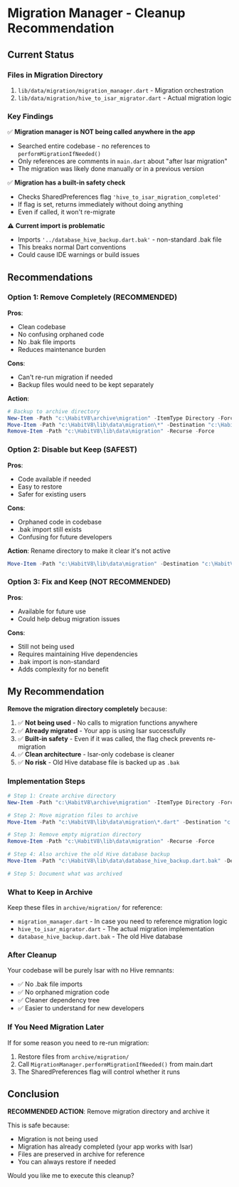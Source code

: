 # Migration Manager - Cleanup Recommendation

## Current Status

### Files in Migration Directory
1. `lib/data/migration/migration_manager.dart` - Migration orchestration
2. `lib/data/migration/hive_to_isar_migrator.dart` - Actual migration logic

### Key Findings

✅ **Migration manager is NOT being called anywhere in the app**
- Searched entire codebase - no references to `performMigrationIfNeeded()`
- Only references are comments in `main.dart` about "after Isar migration"
- The migration was likely done manually or in a previous version

✅ **Migration has a built-in safety check**
- Checks SharedPreferences flag `'hive_to_isar_migration_completed'`
- If flag is set, returns immediately without doing anything
- Even if called, it won't re-migrate

⚠️ **Current import is problematic**
- Imports `'../database_hive_backup.dart.bak'` - non-standard .bak file
- This breaks normal Dart conventions
- Could cause IDE warnings or build issues

## Recommendations

### Option 1: Remove Completely (RECOMMENDED)

**Pros**:
- Clean codebase
- No confusing orphaned code
- No .bak file imports
- Reduces maintenance burden

**Cons**:
- Can't re-run migration if needed
- Backup files would need to be kept separately

**Action**:
```powershell
# Backup to archive directory
New-Item -Path "c:\HabitV8\archive\migration" -ItemType Directory -Force
Move-Item -Path "c:\HabitV8\lib\data\migration\*" -Destination "c:\HabitV8\archive\migration\" -Force
Remove-Item -Path "c:\HabitV8\lib\data\migration" -Recurse -Force
```

### Option 2: Disable but Keep (SAFEST)

**Pros**:
- Code available if needed
- Easy to restore
- Safer for existing users

**Cons**:
- Orphaned code in codebase
- .bak import still exists
- Confusing for future developers

**Action**: Rename directory to make it clear it's not active
```powershell
Move-Item -Path "c:\HabitV8\lib\data\migration" -Destination "c:\HabitV8\lib\data\migration_archive" -Force
```

### Option 3: Fix and Keep (NOT RECOMMENDED)

**Pros**:
- Available for future use
- Could help debug migration issues

**Cons**:
- Still not being used
- Requires maintaining Hive dependencies
- .bak import is non-standard
- Adds complexity for no benefit

## My Recommendation

**Remove the migration directory completely** because:

1. ✅ **Not being used** - No calls to migration functions anywhere
2. ✅ **Already migrated** - Your app is using Isar successfully
3. ✅ **Built-in safety** - Even if it was called, the flag check prevents re-migration
4. ✅ **Clean architecture** - Isar-only codebase is cleaner
5. ✅ **No risk** - Old Hive database file is backed up as `.bak`

### Implementation Steps

```powershell
# Step 1: Create archive directory
New-Item -Path "c:\HabitV8\archive\migration" -ItemType Directory -Force

# Step 2: Move migration files to archive
Move-Item -Path "c:\HabitV8\lib\data\migration\*.dart" -Destination "c:\HabitV8\archive\migration\" -Force

# Step 3: Remove empty migration directory
Remove-Item -Path "c:\HabitV8\lib\data\migration" -Recurse -Force

# Step 4: Also archive the old Hive database backup
Move-Item -Path "c:\HabitV8\lib\data\database_hive_backup.dart.bak" -Destination "c:\HabitV8\archive\migration\" -Force

# Step 5: Document what was archived
```

### What to Keep in Archive

Keep these files in `archive/migration/` for reference:
- `migration_manager.dart` - In case you need to reference migration logic
- `hive_to_isar_migrator.dart` - The actual migration implementation
- `database_hive_backup.dart.bak` - The old Hive database

### After Cleanup

Your codebase will be purely Isar with no Hive remnants:
- ✅ No .bak file imports
- ✅ No orphaned migration code
- ✅ Cleaner dependency tree
- ✅ Easier to understand for new developers

### If You Need Migration Later

If for some reason you need to re-run migration:
1. Restore files from `archive/migration/`
2. Call `MigrationManager.performMigrationIfNeeded()` from main.dart
3. The SharedPreferences flag will control whether it runs

## Conclusion

**RECOMMENDED ACTION**: Remove migration directory and archive it

This is safe because:
- Migration is not being used
- Migration has already completed (your app works with Isar)
- Files are preserved in archive for reference
- You can always restore if needed

Would you like me to execute this cleanup?
